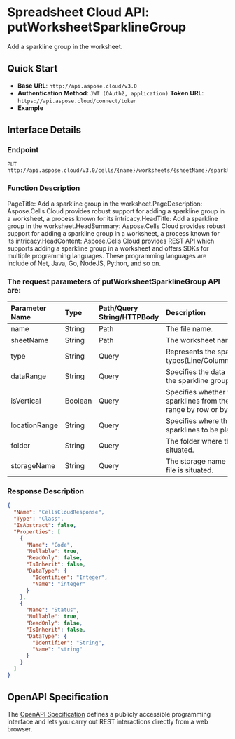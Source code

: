 
# **Spreadsheet Cloud API: putWorksheetSparklineGroup**

Add a sparkline group in the worksheet. 


## **Quick Start**

- **Base URL**: `http://api.aspose.cloud/v3.0`
- **Authentication Method**: `JWT (OAuth2, application)`  **Token URL**: `https://api.aspose.cloud/connect/token`
- **Example** 

## **Interface Details**

### **Endpoint** 

```
PUT http://api.aspose.cloud/v3.0/cells/{name}/worksheets/{sheetName}/sparklineGroups
```
### **Function Description**
PageTitle: Add a sparkline group in the worksheet.PageDescription: Aspose.Cells Cloud provides robust support for adding a sparkline group in a worksheet, a process known for its intricacy.HeadTitle: Add a sparkline group in the worksheet.HeadSummary: Aspose.Cells Cloud provides robust support for adding a sparkline group in a worksheet, a process known for its intricacy.HeadContent: Aspose.Cells Cloud provides REST API which supports adding a sparkline group in a worksheet and offers SDKs for multiple programming languages. These programming languages are include of Net, Java, Go, NodeJS, Python, and so on.

### The request parameters of **putWorksheetSparklineGroup** API are: 

| Parameter Name | Type | Path/Query String/HTTPBody | Description | 
| :- | :- | :- |:- | 
|name|String|Path|The file name.|
|sheetName|String|Path|The worksheet name.|
|type|String|Query|Represents the sparkline types(Line/Column/Stacked).|
|dataRange|String|Query|Specifies the data range of the sparkline group.|
|isVertical|Boolean|Query|Specifies whether to plot the sparklines from the data range by row or by column.|
|locationRange|String|Query|Specifies where the sparklines to be placed.|
|folder|String|Query|The folder where the file is situated.|
|storageName|String|Query|The storage name where the file is situated.|

### **Response Description**
```json
{
  "Name": "CellsCloudResponse",
  "Type": "Class",
  "IsAbstract": false,
  "Properties": [
    {
      "Name": "Code",
      "Nullable": true,
      "ReadOnly": false,
      "IsInherit": false,
      "DataType": {
        "Identifier": "Integer",
        "Name": "integer"
      }
    },
    {
      "Name": "Status",
      "Nullable": true,
      "ReadOnly": false,
      "IsInherit": false,
      "DataType": {
        "Identifier": "String",
        "Name": "string"
      }
    }
  ]
}
```


## OpenAPI Specification

The [OpenAPI Specification](https://reference.aspose.cloud/cells/#/SparklineGroupsController/PutWorksheetSparklineGroup) defines a publicly accessible programming interface and lets you carry out REST interactions directly from a web browser.
